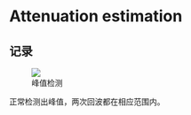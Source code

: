 # Attenuation estimation

## 记录

<figure>
    <img src="../fig/peaks.jpg" style='max-width: 70%;'>
    <figcaption>峰值检测</figcaption>
</figure>

正常检测出峰值，两次回波都在相应范围内。
